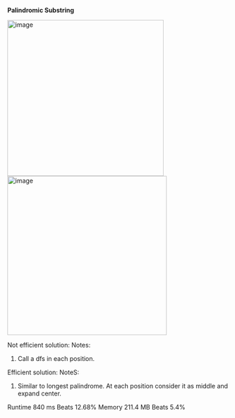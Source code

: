 **Palindromic Substring**

<img width="354" alt="image" src="https://user-images.githubusercontent.com/25766765/213888303-0541f2c1-07c9-4736-a9bd-98bbcf9b99b3.png">

<img width="361" alt="image" src="https://user-images.githubusercontent.com/25766765/213888308-248e954b-3061-49f3-9842-dddb7852d607.png">

Not efficient solution:
Notes:
1. Call a dfs in each position.

Efficient solution:
NoteS:
1. Similar to longest palindrome. At each position consider it as middle and expand center.

Runtime
840 ms
Beats
12.68%
Memory
211.4 MB
Beats
5.4%
